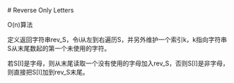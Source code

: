 ﻿﻿# Reverse Only LettersO(n)算法定义返回字符串rev_S，令i从左到右遍历S，并另外维护一个索引k，k指向字符串S从末尾数起的第一个未使用的字符。若S[I]是字母，则从末尾读取一个没有使用的字母加入rev_S，否则S[I]是非字母，则直接把S[I]加到rev_S末尾。